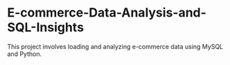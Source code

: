 # E-commerce-Data-Analysis-and-SQL-Insights
This project involves loading and analyzing e-commerce data using MySQL and Python.
